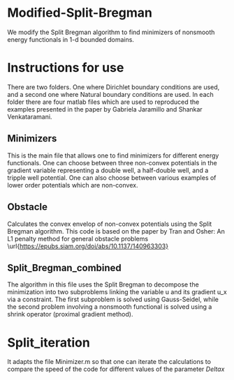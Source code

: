 # Modified-Split-Bregman
We modify the Split Bregman algorithm to find minimizers of nonsmooth energy functionals in 1-d bounded domains.

# Instructions for use
There are two folders. One where Dirichlet boundary conditions are used, and a second one where Natural boundary conditions are used. In each folder there are four matlab files which are used to reproduced the examples presented in the paper by Gabriela Jaramillo and Shankar Venkataramani. 

## Minimizers
This is the main file that allows one to find minimizers for different energy functionals. One can choose between three non-convex potentials in the gradient variable representing a double well, a half-double well, and a tripple well potential. One can also choose between various examples of lower order potentials which are non-convex. 

## Obstacle
Calculates the convex envelop of non-convex potentials using the Split Bregman algorithm. This code is based on the paper by Tran and Osher: An L1 penalty method for general obstacle problems \url{https://epubs.siam.org/doi/abs/10.1137/140963303}

## Split_Bregman_combined
The algorithm in this file uses the Split Bregman to decompose the minimization into two subproblems linking the variable u and its gradient u_x via a constraint. The first subproblem is solved using Gauss-Seidel, while the second problem involving a nonsmooth functional is solved using a shrink operator (proximal gradient method).

# Split_iteration
It adapts the file Minimizer.m so that one can iterate the calculations to compare the speed of the code for different values of the parameter $Delta x$
